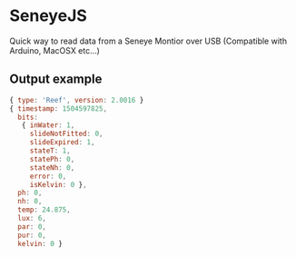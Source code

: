 # SeneyeJS

Quick way to read data from a Seneye Montior over USB (Compatible with Arduino, MacOSX etc...)

## Output example

```js
{ type: 'Reef', version: 2.0016 }
{ timestamp: 1504597825,
  bits: 
   { inWater: 1,
     slideNotFitted: 0,
     slideExpired: 1,
     stateT: 1,
     statePh: 0,
     stateNh: 0,
     error: 0,
     isKelvin: 0 },
  ph: 0,
  nh: 0,
  temp: 24.875,
  lux: 6,
  par: 0,
  pur: 0,
  kelvin: 0 }
```
